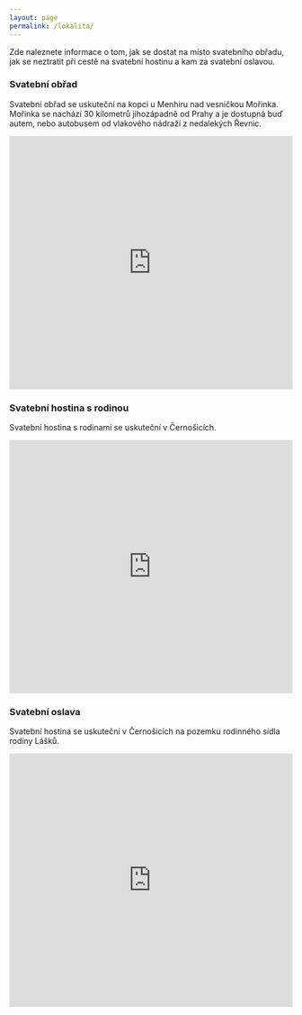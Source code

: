 ```yaml
---
layout: page
permalink: /lokalita/
---
```

Zde naleznete informace o tom, jak se dostat na místo svatebního obřadu, jak se neztratit při cestě na svatební hostinu a kam za svatební oslavou.

### Svatební obřad
Svatební obřad se uskuteční na kopci u Menhiru nad vesničkou Mořinka. Mořinka se nachází 30 kilometrů jihozápadně od Prahy a je dostupná buď autem, nebo autobusem od vlakového nádraží z nedalekých Řevnic.
<iframe src="https://www.google.com/maps/embed?pb=!1m18!1m12!1m3!1d1842.143688781865!2d14.236580750384487!3d49.943207831564706!2m3!1f0!2f0!3f0!3m2!1i1024!2i768!4f13.1!3m3!1m2!1s0x0%3A0x0!2zNDnCsDU2JzM1LjUiTiAxNMKwMTQnMTkuNiJF!5e1!3m2!1sen!2sus!4v1612106452003!5m2!1sen!2sus&z=19" width="100%" height="450" frameborder="0" style="border:0;" allowfullscreen="" aria-hidden="false" tabindex="0"></iframe>

### Svatební hostina s rodinou
Svatební hostina s rodinami se uskuteční v Černošicích.
<iframe src="https://www.google.com/maps/embed?pb=!1m18!1m12!1m3!1d1841.7574288317574!2d14.305052150384949!3d49.953308130842125!2m3!1f0!2f0!3f0!3m2!1i1024!2i768!4f13.1!3m3!1m2!1s0x0%3A0x0!2zNDnCsDU3JzExLjkiTiAxNMKwMTgnMjYuMSJF!5e1!3m2!1sen!2sus!4v1612106600436!5m2!1sen!2sus&zoom=9" width="100%" height="450" frameborder="0" style="border:0;" allowfullscreen="" aria-hidden="false" tabindex="0"></iframe>

### Svatební oslava
Svatební hostina se uskuteční v Černošicích na pozemku rodinného sídla rodiny Lášků.
<iframe src="https://www.google.com/maps/embed?pb=!1m18!1m12!1m3!1d1841.456597234386!2d14.314107250385371!3d49.961173530279304!2m3!1f0!2f0!3f0!3m2!1i1024!2i768!4f13.1!3m3!1m2!1s0x0%3A0x0!2zNDnCsDU3JzQwLjIiTiAxNMKwMTgnNTguNyJF!5e1!3m2!1sen!2sus!4v1612106664767!5m2!1sen!2sus&zoom=9" width="100%" height="450" frameborder="0" style="border:0;" allowfullscreen="" aria-hidden="false" tabindex="0"></iframe>

